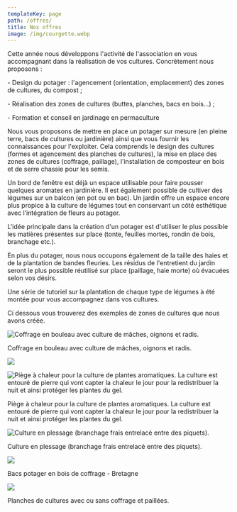 ```yaml
---
templateKey: page
path: /offres/
title: Nos offres
image: /img/courgette.webp
---
```

Cette année nous développons l'activité de l'association en vous accompagnant dans la réalisation de vos cultures. Concrètement nous proposons : 

\- Design du potager : l'agencement (orientation, emplacement) des zones de cultures, du compost  ;

\- Réalisation des zones de cultures (buttes, planches, bacs en bois...) ; 

\- Formation et conseil en jardinage en permaculture 







Nous vous proposons de mettre en place un potager sur mesure (en pleine terre, bacs de cultures ou jardinière) ainsi que vous fournir les connaissances pour l'exploiter. Cela comprends le design des cultures (formes et agencement des planches de cultures), la mise en place des zones de cultures (coffrage, paillage), l'installation de composteur en bois et de serre chassie pour les semis.

Un bord de fenêtre est déjà un espace utilisable pour faire pousser quelques aromates en
jardinière. Il est également possible de cultiver des légumes sur un balcon (en pot ou en
bac).
Un jardin offre un espace encore plus propice à la culture de légumes tout en conservant un
côté esthétique avec l’intégration de fleurs au potager.

L'idée principale dans la création d'un potager est d'utiliser le plus possible les matières présentes sur place (tonte, feuilles mortes, rondin de bois, branchage etc.). 

En plus du potager, nous nous occupons également de la taille des haies et de la plantation de bandes fleuries. Les résidus de l'entretient du jardin seront le plus possible réutilisé sur place (paillage, haie morte) où évacuées selon vos désirs. 

Une série de tutoriel sur la plantation de chaque type de légumes à été montée pour vous accompagnez dans vos cultures. 

Ci dessous vous trouverez des exemples de zones de cultures que nous avons créée. 

![](/img/association-mâche-radis-oignon-laitue.jpg "Coffrage en bouleau avec culture de mâches, oignons et radis.")

Coffrage en bouleau avec culture de mâches, oignons et radis.

![](/img/culture-muret.jpg)

![](/img/img_5178.jpg "Piège à chaleur pour la culture de plantes aromatiques. La culture est entouré de pierre qui vont capter la chaleur le jour pour la redistribuer la nuit et ainsi protéger les plantes du gel. ")

Piège à chaleur pour la culture de plantes aromatiques. La culture est entouré de pierre qui vont capter la chaleur le jour pour la redistribuer la nuit et ainsi protéger les plantes du gel. 

![](/img/zone-de-culture-plessage.jpg "Culture en plessage (branchage frais entrelacé entre des piquets). ")

Culture en plessage (branchage frais entrelacé entre des piquets). 

![](/img/pota-kermen-2.jpg)

Bacs potager en bois de coffrage - Bretagne 

![](/img/zone-culture-2.jpg)

Planches de cultures avec ou sans coffrage et paillées.